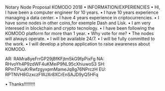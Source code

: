 Notary Node Proposal KOMODO
2018
• INFORMATION/EXPERIENCIES
• HI, I have been a computer engineer for 10 years.
• I have 10 years experience managing a data center.
• I have 4 years experience in criptocurrencies.
• I have some nodes in other coins,for exemple Dash and Lisk.
• I am very interesed in blockchain and crypto tecnology.
• I have been following the KOMODO platform for more than 1 year.
• Why vote for me?
• The nodes will always operate.
• I will be available 24/7.
• I will be fully committed to the work.
• I will develop a phone application to raise awareness about KOMODO.

AR: RAMra8yeFrrGP29jBfKFjtm5kG9fpPixFg
NA: RHvoYh4P9zdWF4uKMeiP9NL95cXhiuwoS3
SH: RPmTPuuKrRwfzgyxpmMameJq8g76NPrczH
EU: RPTNVH8GzxczFWJXr8XCrEnSAJD9yQ5HFq


• Thanks!!!!!!!!!
